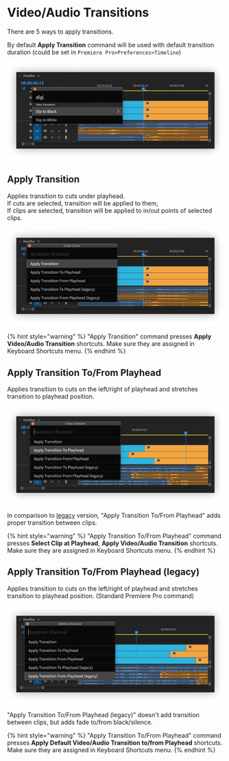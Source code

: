 # Video/Audio Transitions

There are 5 ways to apply transitions.

By default **Apply Transition** command will be used with default transition duration \(could be set in `Premiere Pro>Preferences>Timeline`\)

![](../../../.gitbook/assets/trans_01_default.gif)

## Apply Transition

Applies transition to cuts under playhead.  
If cuts are selected, transition will be applied to them,  
If clips are selected, transition will be applied to in/out points of selected clips.

![](../../../.gitbook/assets/trans_02_apply_trans.gif)

{% hint style="warning" %}
"Apply Transition" command presses **Apply Video/Audio Transition** shortcuts. Make sure they are assigned in Keyboard Shortcuts menu.
{% endhint %}

## Apply Transition To/From Playhead

Applies transition to cuts on the left/right of playhead and stretches transition to playhead position.

![](../../../.gitbook/assets/trans_03_apply_to_play.gif)

In comparison to [legacy](video-audio-transitions.md#apply-transition-to-from-playhead-legacy) version, "Apply Transition To/From Playhead" adds proper transition between clips.

{% hint style="warning" %}
"Apply Transition To/From Playhead" command presses **Select Clip at Playhead**, **Apply Video/Audio Transition** shortcuts. Make sure they are assigned in Keyboard Shortcuts menu.
{% endhint %}

## Apply Transition To/From Playhead \(legacy\)

Applies transition to cuts on the left/right of playhead and stretches transition to playhead position. \(Standard Premiere Pro command\)

![](../../../.gitbook/assets/trans_04_apply_from_play_legacy.gif)

"Apply Transition To/From Playhead \(legacy\)" doesn't add transition between clips, but adds fade to/from black/silence.

{% hint style="warning" %}
"Apply Transition To/From Playhead" command presses **Apply Default Video/Audio Transition to/from Playhead** shortcuts. Make sure they are assigned in Keyboard Shortcuts menu.
{% endhint %}

